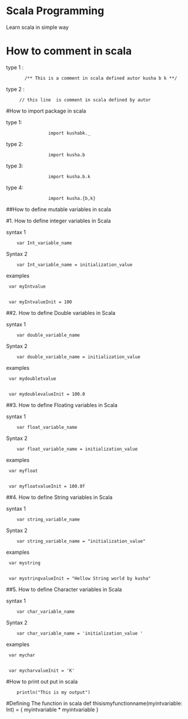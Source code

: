 # Scala Programming
Learn scala in simple way 

# How to comment in scala 

type 1 :
        
           /** This is a comment in scala defined autor kusha b k **/


type 2 :
        
         // this line  is comment in scala defined by autor 




#How to import package in scala 
 
type 1:
         
                    import kushabk._          

type 2:
          
                    import kusha.b

type 3:
                
                    import kusha.b.k        

type 4:
              
                    import kusha.{b,k}



##How to define  mutable variables in scala 

#1. How to define integer   variables in Scala


syntax 1 

        var Int_variable_name
        
        
Syntax 2 
       
        var Int_variable_name = initialization_value 


examples  

     var myIntvalue


     var myIntvalueInit = 100
   
   
##2. How to define Double  variables in Scala

syntax 1 

        var double_variable_name
        
        
Syntax 2 
       
        var double_variable_name = initialization_value 


examples  

     var mydoubletvalue


     var mydoublevalueInit = 100.0
     
   
   
##3. How to define Floating  variables in Scala


syntax 1 

        var float_variable_name
        
        
Syntax 2 
       
        var float_variable_name = initialization_value 


examples  

     var myfloat


     var myfloatvalueInit = 100.0f
     
   
##4. How to define String  variables in Scala

syntax 1 

        var string_variable_name
        
        
Syntax 2 
       
        var string_variable_name = "initialization_value" 


examples  

     var mystring


     var mystringvalueInit = "Hellow String world by kusha"
     


##5. How to define Character  variables in Scala

syntax 1 

        var char_variable_name
        
        
Syntax 2 
       
        var char_variable_name = 'initialization_value '


examples  

     var mychar


     var mycharvalueInit = 'K'

#How to print out put in scala
  
        println("This is my output")
     
     
#Defining The function in scala
        def thisismyfunctionname(myintvariable: Int) = { myintvariable * myintvariable }



